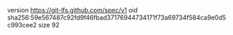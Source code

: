version https://git-lfs.github.com/spec/v1
oid sha256:59e567487c92fd9f46fbad37176944734171f73a69734f584ca9e0d5c993cee2
size 92
